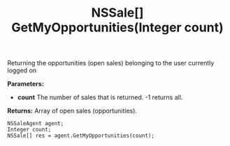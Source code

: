 ﻿---
uid: crmscript_ref_NSSaleAgent_GetMyOpportunities
title: NSSale[] GetMyOpportunities(Integer count)
intellisense: NSSaleAgent.GetMyOpportunities
keywords: NSSaleAgent, GetMyOpportunities
so.topic: reference
---

Returning the opportunities (open sales) belonging to the user currently logged on

**Parameters:**
 - **count** The number of sales that is returned. -1 returns all.

**Returns:** Array of open sales (opportunities).

```crmscript
NSSaleAgent agent;
Integer count;
NSSale[] res = agent.GetMyOpportunities(count);
```

